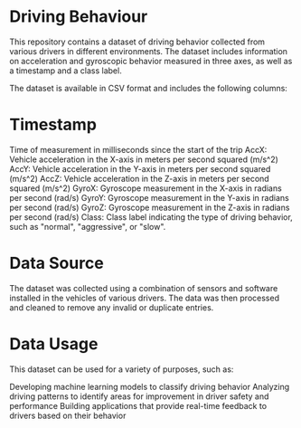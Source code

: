 # Driving Behaviour

This repository contains a dataset of driving behavior collected from various drivers in different environments. The dataset includes information on acceleration and gyroscopic behavior measured in three axes, as well as a timestamp and a class label.

The dataset is available in CSV format and includes the following columns:

# Timestamp

Time of measurement in milliseconds since the start of the trip
AccX: Vehicle acceleration in the X-axis in meters per second squared (m/s^2)
AccY: Vehicle acceleration in the Y-axis in meters per second squared (m/s^2)
AccZ: Vehicle acceleration in the Z-axis in meters per second squared (m/s^2)
GyroX: Gyroscope measurement in the X-axis in radians per second (rad/s)
GyroY: Gyroscope measurement in the Y-axis in radians per second (rad/s)
GyroZ: Gyroscope measurement in the Z-axis in radians per second (rad/s)
Class: Class label indicating the type of driving behavior, such as "normal", "aggressive", or "slow".
# Data Source
The dataset was collected using a combination of sensors and software installed in the vehicles of various drivers. The data was then processed and cleaned to remove any invalid or duplicate entries.

# Data Usage
This dataset can be used for a variety of purposes, such as:

Developing machine learning models to classify driving behavior
Analyzing driving patterns to identify areas for improvement in driver safety and performance
Building applications that provide real-time feedback to drivers based on their behavior
